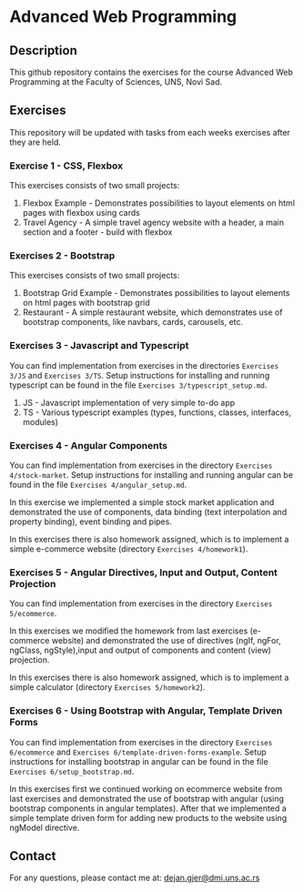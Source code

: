 # Advanced Web Programming

## Description
This github repository contains the exercises for the course Advanced Web Programming at the Faculty of Sciences, UNS, Novi Sad. 

## Exercises
This repository will be updated with tasks from each weeks exercises after they are held.

### Exercise 1 - CSS, Flexbox

This exercises consists of two small projects:
<ol>
    <li> Flexbox Example - Demonstrates possibilities to layout elements on html pages with flexbox using cards</li>
    <li> Travel Agency - A simple travel agency website with a header, a main section and a footer - build with flexbox</li>
</ol>

### Exercises 2 - Bootstrap

This exercises consists of two small projects:
<ol>
    <li> Bootstrap Grid Example - Demonstrates possibilities to layout elements on html pages with bootstrap grid</li>
    <li> Restaurant - A simple restaurant website, which demonstrates use of bootstrap components, like navbars, cards, carousels, etc.</li>
</ol>

### Exercises 3 - Javascript and Typescript

You can find implementation from exercises in the directories `Exercises 3/JS` and `Exercises 3/TS`.
Setup instructions for installing and running typescript can be found in the file `Exercises 3/typescript_setup.md`.

<ol>
    <li> JS - Javascript implementation of very simple to-do app</li>
    <li> TS - Various typescript examples (types, functions, classes, interfaces, modules)</li>
</ol>

### Exercises 4 - Angular Components

You can find implementation from exercises in the directory `Exercises 4/stock-market`.
Setup instructions for installing and running angular can be found in the file `Exercises 4/angular_setup.md`.

In this exercise we implemented a simple stock market application and demonstrated the use of components, data binding (text interpolation and property binding), event binding and pipes.

In this exercises there is also homework assigned, which is to implement a simple e-commerce website (directory `Exercises 4/homework1`).

### Exercises 5 - Angular Directives, Input and Output, Content Projection

You can find implementation from exercises in the directory `Exercises 5/ecommerce`.

In this exercises we modified the homework from last exercises (e-commerce website) and demonstrated the use of directives (ngIf, ngFor, ngClass, ngStyle),input and output of components and content (view) projection.

In this exercises there is also homework assigned, which is to implement a simple calculator (directory `Exercises 5/homework2`).

### Exercises 6 - Using Bootstrap with Angular, Template Driven Forms

You can find implementation from exercises in the directory `Exercises 6/ecommerce` and `Exercises 6/template-driven-forms-example`.
Setup instructions for installing bootstrap in angular can be found in the file `Exercises 6/setup_bootstrap.md`.

In this exercises first we continued working on ecommerce website from last exercises and demonstrated the use of bootstrap with angular (using bootstrap components in angular templates). After that we implemented a simple template driven form for adding new products to the website using ngModel directive.

## Contact
For any questions, please contact me at: <dejan.gjer@dmi.uns.ac.rs>




